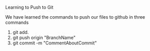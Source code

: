 Learning to Push to Git

We have learned the commands to push our files to github in three commands

1. git add.
2. git push origin "BranchName"
3. git commit -m "CommentAboutCommit"